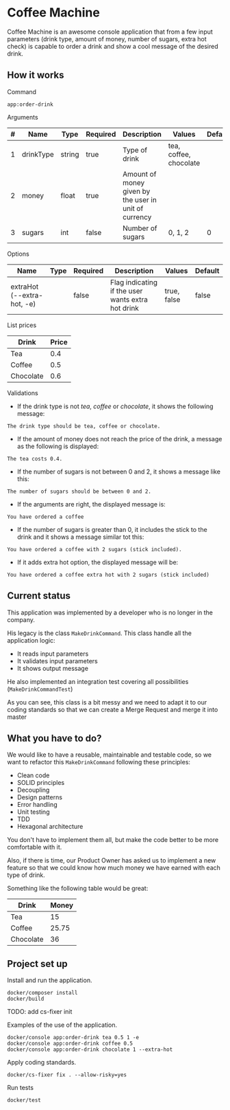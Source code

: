 # Coffee Machine

Coffee Machine is an awesome console application that from a few input parameters (drink type, amount of money, number of sugars, extra hot check) is capable to order a drink and show a cool message of the desired drink.

## How it works

Command
```
app:order-drink 

```

Arguments

|#|Name|Type|Required|Description|Values|Default|
|---|---|---|---|---|---|---|
|1|drinkType|string|true|Type of drink|tea, coffee, chocolate|
|2|money|float|true|Amount of money given by the user in unit of currency||
|3|sugars|int|false|Number of sugars|0, 1, 2|0|

Options

|Name|Type|Required|Description|Values|Default|
|---|---|---|---|---|---|
|extraHot (--extra-hot, -e)| |false|Flag indicating if the user wants extra hot drink|true, false|false|

List prices

|Drink|Price|
|---|---|
|Tea|0.4|
|Coffee|0.5|
|Chocolate|0.6|

Validations
* If the drink type is not *tea*, *coffee* or *chocolate*, it shows the following message:
```
The drink type should be tea, coffee or chocolate.
```
* If the amount of money does not reach the price of the drink, a message as the following is displayed:
```
The tea costs 0.4.
```
* If the number of sugars is not between 0 and 2, it shows a message like this:
```
The number of sugars should be between 0 and 2.
```
* If the arguments are right, the displayed message is:
```
You have ordered a coffee
```
* If the number of sugars is greater than 0, it includes the stick to the drink and it shows a message similar tot this:
```
You have ordered a coffee with 2 sugars (stick included).
```
* If it adds extra hot option, the displayed message will be:
```
You have ordered a coffee extra hot with 2 sugars (stick included)    
```

## Current status

This application was implemented by a developer who is no longer in the company.

His legacy is the class `MakeDrinkCommand`. This class handle all the application logic:
* It reads input parameters
* It validates input parameters
* It shows output message

He also implemented an integration test covering all possibilities (`MakeDrinkCommandTest`)

As you can see, this class is a bit messy and we need to adapt it to our coding standards
so that we can create a Merge Request and merge it into master

## What you have to do?

We would like to have a reusable, maintainable and testable code, so we want to refactor
this `MakeDrinkCommand` following these principles:

* Clean code
* SOLID principles
* Decoupling
* Design patterns
* Error handling
* Unit testing
* TDD
* Hexagonal architecture

You don't have to implement them all, but make the code better to be more comfortable with it.

Also, if there is time, our Product Owner has asked us to implement a new feature
so that we could know how much money we have earned with each type of drink.

Something like the following table would be great:

|Drink|Money|
|---|---|
|Tea|15|
|Coffee|25.75|
|Chocolate|36|

## Project set up

Install and run the application.
```
docker/composer install
docker/build
```
TODO: add cs-fixer init

Examples of the use of the application.
```
docker/console app:order-drink tea 0.5 1 -e
docker/console app:order-drink coffee 0.5
docker/console app:order-drink chocolate 1 --extra-hot
```

Apply coding standards.
```
docker/cs-fixer fix . --allow-risky=yes
```

Run tests
```
docker/test
```
